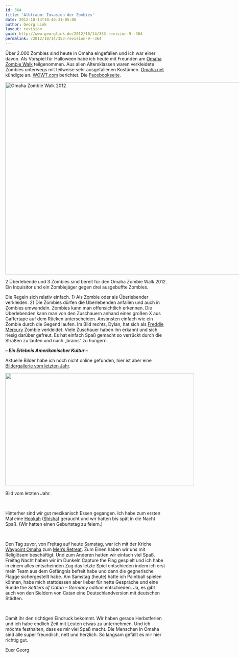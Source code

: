 ```yaml
---
id: 364
title: 'Albtraum: Invasion der Zombies'
date: 2012-10-14T10:40:31-05:00
author: Georg Link
layout: revision
guid: http://www.georglink.de/2012/10/14/353-revision-9--364
permalink: /2012/10/14/353-revision-9--364
---
```

Über 2.000 Zombies sind heute in Omaha eingefallen und ich war einer davon. Als Vorspiel für Halloween habe ich heute mit Freunden am <a href="http://www.zombiewalkomaha.com/" title="Offizielle Omaha Zombie Walk Webseite" target="_blank">Omaha Zombie Walk</a> teilgenommen. Aus allen Altersklassen waren verkleidete Zombies unterwegs mit teilweise sehr ausgefallenen Kostümen. <a href="http://omaha.net/omaha-zombie-walk" target="_blank">Omaha.net</a> kündigte an. <a href="http://www.wowt.com/news/headlines/Fun-Fundraiser-Zombies-Walk-Through-Neighborhood-174055081.html?ref=081" target="_blank">WOWT.com</a> berichtet. Die <a href="https://www.facebook.com/omahazombiewalk" target="_blank">Facebookseite</a>.

<div id="attachment_354" style="width: 810px" class="wp-caption aligncenter">
  <a href="http://www.georglink.de/media/2012/10/2012-10-13_Zombiewalk.jpg"><img aria-describedby="caption-attachment-354" loading="lazy" src="http://www.georglink.de/media/2012/10/2012-10-13_Zombiewalk.jpg" alt="Omaha Zombie Walk 2012" title="2012-10-13_Zombiewalk" width="800" height="600" class="size-full wp-image-354" srcset="http://www.georglink.de/media/2012/10/2012-10-13_Zombiewalk.jpg 800w, http://www.georglink.de/media/2012/10/2012-10-13_Zombiewalk-300x225.jpg 300w" sizes="(max-width: 800px) 100vw, 800px" /></a>
  
  <p id="caption-attachment-354" class="wp-caption-text">
    2 Überlebende und 3 Zombies sind bereit für den Omaha Zombie Walk 2012.<br />Ein Inquisitor und ein Zombiejäger gegen drei ausgebuffte Zombies.
  </p>
</div>

Die Regeln sich relativ einfach. 1) Als Zombie oder als Überlebender verkleiden. 2) Die Zombies dürfen die Überlebenden anfallen und auch in Zombies umwandeln. Zombies kann man offensichtlich erkennen. Die Überlebenden kann man von den Zuschauern anhand eines großen X aus Gaffertape auf dem Rücken unterscheiden. Ansonsten einfach wie ein Zombie durch die Gegend laufen. Im Bild rechts, Dylan, hat sich als <a href="http://de.wikipedia.org/wiki/Freddie_Mercury" target="_blank">Freddie Mercury</a> Zombie verkleidet. Viele Zuschauer haben ihn erkannt und sich riesig darüber gefreut. Es hat einfach Spaß gemacht so verrückt durch die Straßen zu laufen und nach „brains“ zu hungern.

_**– Ein Erlebnis Amerikanischer Kultur &#8211;**_

Aktuelle Bilder habe ich noch nicht online gefunden, hier ist aber eine <a href="https://plus.google.com/photos/118124983589200005543/albums/5666477772716047393?banner=pwa" title="Ein Eindruck vom Zombie Walk" target="_blank">Bildergallerie vom letzten Jahr</a>.

<div id="attachment_355" style="width: 601px" class="wp-caption aligncenter">
  <a href="https://plus.google.com/photos/118124983589200005543/albums/5691609234512357169"><img aria-describedby="caption-attachment-355" loading="lazy" src="http://www.georglink.de/media/2012/10/ZombeWalk2011.jpg" alt="" title="ZombeWalk2011" width="591" height="353" class="size-full wp-image-355" srcset="http://www.georglink.de/media/2012/10/ZombeWalk2011.jpg 591w, http://www.georglink.de/media/2012/10/ZombeWalk2011-300x179.jpg 300w" sizes="(max-width: 591px) 100vw, 591px" /></a>
  
  <p id="caption-attachment-355" class="wp-caption-text">
    Bild vom letzten Jahr.
  </p>
</div>

&nbsp;

Hinterher sind wir gut mexikanisch Essen gegangen. Ich habe zum ersten Mal eine <a href="http://en.wikipedia.org/wiki/Hookah" target="_blank">Hookah</a> (<a href="http://de.wikipedia.org/wiki/Shisha" target="_blank">Shisha</a>) geraucht und wir hatten bis spät in die Nacht Spaß. (Wir hatten einen Geburtstag zu feiern.)

&nbsp;

Den Tag zuvor, von Freitag auf heute Samstag, war ich mit der Kriche <a href="http://www.waypointomaha.com/" target="_blank">Waypoint Omaha</a> zum <a href="https://www.facebook.com/events/406591206068700/" title="Leider nur auf Facebook" target="_blank">Men&#8217;s Retreat</a>. Zum Einen haben wir uns mit Religiösem beschäftigt. Und zum Anderen hatten wir einfach viel Spaß. Freitag Nacht haben wir im Dunkeln Capture the Flag gespielt und ich habe in einem alles entscheinden Zug das letzte Spiel entschieden indem ich erst mein Team aus dem Gefängnis befreit habe und dann die gegnerische Flagge sichergestellt habe. Am Samstag (heute) hätte ich Paintball spielen können, habe mich stattdessen aber lieber für nette Gespräche und eine Runde the _Settlers of Catan &#8211; Germany edition_ entschieden. Ja, es gibt auch von den Sieldern von Catan eine Deutschlandversion mit deutschen Städten.

&nbsp; 

Damit ihr den richtigen Eindruck bekommt. Wir haben gerade Herbstferien und ich habe endlich Zeit mit Leuten etwas zu unternehmen. Und ich möchte festhalten, dass es mir viel Spaß macht. Die Menschen in Omaha sind alle super freundlich, nett und herzlich. So langsam gefällt es mir hier richtig gut.

Euer Georg